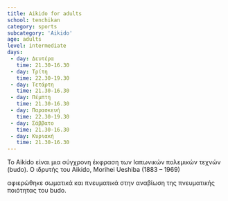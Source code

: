 ```yaml
---
title: Aikido for adults
school: tenchikan
category: sports
subcategory: 'Aikido'
age: adults
level: intermediate
days:
 - day: Δευτέρα
   time: 21.30-16.30
 - day: Τρίτη
   time: 22.30-19.30
 - day: Τετάρτη
   time: 21.30-16.30
 - day: Πέμπτη
   time: 21.30-16.30
 - day: Παρασκευή
   time: 22.30-19.30
 - day: Σάββατο
   time: 21.30-16.30   
 - day: Κυριακή
   time: 21.30-16.30   
---
```



Το Aikido είναι μια σύγχρονη έκφραση των Ιαπωνικών πολεμικών τεχνών (budo). Ο ιδρυτής του Aikido, Morihei Ueshiba (1883 – 1969) 
<!-- more -->
αφιερώθηκε σωματικά και πνευματικά στην αναβίωση της πνευματικής ποιότητας του budo.
